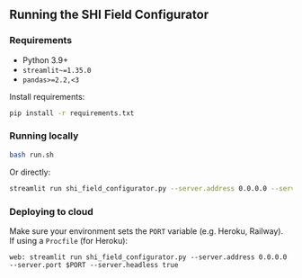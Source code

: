 ## Running the SHI Field Configurator

### Requirements

- Python 3.9+
- `streamlit~=1.35.0`
- `pandas>=2.2,<3`

Install requirements:

```sh
pip install -r requirements.txt
```

### Running locally

```sh
bash run.sh
```

Or directly:

```sh
streamlit run shi_field_configurator.py --server.address 0.0.0.0 --server.port 8501 --server.headless true
```

### Deploying to cloud

Make sure your environment sets the `PORT` variable (e.g. Heroku, Railway).  
If using a `Procfile` (for Heroku):

```
web: streamlit run shi_field_configurator.py --server.address 0.0.0.0 --server.port $PORT --server.headless true
```